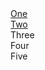 <div id="MenuV" class="MenuV01">
  <div class="mi root mi0 first {% if page.subtitle == 'one' %}sel{% endif %}">
      <a class="txt" style="cursor: pointer;" href="{{page.title}}_one.html">One</a>
  </div>
  <div class="mi root mi1 {% if page.subtitle == 'two' %}sel{% endif %}">
    <a class="txt" style="cursor: pointer;" href="{{page.title}}_two.html">Two</a>
  </div>
  <div class="mi root mi2 {% if page.subtitle  == 'three' %}sel{% endif %}">
    <span class="txt" style="cursor: pointer;">Three</span>
  </div>
  <div class="mi root mi3 {% if page.subtitle == 'four' %}sel{% endif %}">
    <span class="txt" style="cursor: pointer;">Four</span>
  </div>
  <div class="mi root mi4 {% if page.subtitle  == 'five' %}sel{% endif %} last">
    <span class="txt" style="cursor: pointer;">Five</span>
  </div>
</div>